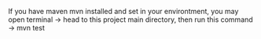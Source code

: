 If you have maven mvn installed and set in your environtment, you may open terminal -> head to this project main directory, then run this command -> mvn test
